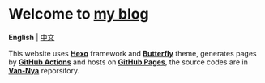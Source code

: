 # Welcome to [my blog](https://ruavan.one "Van_Nya's Cauldron")

**English** | [中文](README_CN.md "README_CN.md")

This website uses [**Hexo**](https://hexo.io "Hexo Site") framework and [**Butterfly**](https://butterfly.js.org "Butterfly Site") theme, generates pages by [**GitHub Actions**](https://github.com/features/actions "GitHub Actions Site") and hosts on [**GitHub Pages**](https://pages.github.com/ "GitHub Pages Site"), the source codes are in [**Van-Nya**](https://github.com/Van-Nya/Van-Nya "Nya? Nya!") reporsitory.
